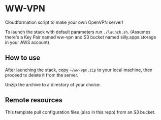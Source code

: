 # WW-VPN

Cloudformation script to make your own OpenVPN server!

To launch the stack with default parameters run `./launch.sh`. (Assumes there's a Key Pair named ww-vpn and S3 bucket named silly.apps.storage in your AWS account).

## How to use
After launching the stack, copy `~/ww-vpn.zip` to your local machine, then proceed to delete it from the server.

Unzip the archive to a directory of your choice.

## Remote resources
This template pull configuration files (also in this repo) from an S3 bucket.